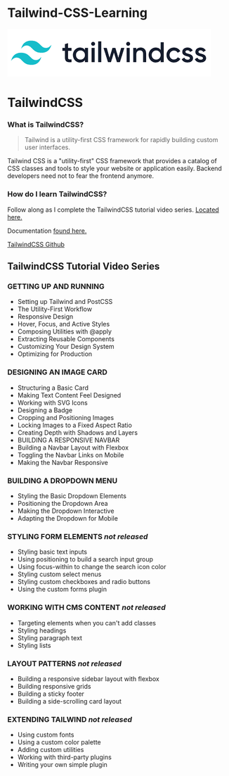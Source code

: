 # Tailwind-CSS-Learning
![alt text](https://github.com/ChrisFisqly/Tailwind-CSS-Learning/blob/master/public/img/tailwindcss%20logo.png "TailwindCSS Logo")

# TailwindCSS

### What is TailwindCSS?

> Tailwind is a utility-first CSS framework for rapidly building custom user interfaces.

Tailwind CSS is a "utility-first" CSS framework that provides a catalog of CSS classes and tools to style your website or application easily. Backend developers need not to fear the frontend anymore.

### How do I learn TailwindCSS?

Follow along as I complete the TailwindCSS tutorial video series. [Located here.](https://tailwindcss.com/course/setting-up-tailwind-and-postcss)

Documentation [found here.](https://tailwindcss.com/)

[TailwindCSS Github](https://github.com/tailwindlabs/tailwindcss)

## TailwindCSS Tutorial Video Series

### GETTING UP AND RUNNING

+ Setting up Tailwind and PostCSS
+ The Utility-First Workflow
+ Responsive Design
+ Hover, Focus, and Active Styles
+ Composing Utilities with @apply
+ Extracting Reusable Components
+ Customizing Your Design System
+ Optimizing for Production

### DESIGNING AN IMAGE CARD

+ Structuring a Basic Card
+ Making Text Content Feel Designed
+ Working with SVG Icons
+ Designing a Badge
+ Cropping and Positioning Images
+ Locking Images to a Fixed Aspect Ratio
+ Creating Depth with Shadows and Layers
+ BUILDING A RESPONSIVE NAVBAR
+ Building a Navbar Layout with Flexbox
+ Toggling the Navbar Links on Mobile
+ Making the Navbar Responsive

### BUILDING A DROPDOWN MENU

+ Styling the Basic Dropdown Elements
+ Positioning the Dropdown Area
+ Making the Dropdown Interactive
+ Adapting the Dropdown for Mobile

### STYLING FORM ELEMENTS *not released*

+ Styling basic text inputs
+ Using positioning to build a search input group
+ Using focus-within to change the search icon color
+ Styling custom select menus
+ Styling custom checkboxes and radio buttons
+ Using the custom forms plugin

### WORKING WITH CMS CONTENT *not released*

+ Targeting elements when you can't add classes
+ Styling headings
+ Styling paragraph text
+ Styling lists

### LAYOUT PATTERNS *not released*

+ Building a responsive sidebar layout with flexbox
+ Building responsive grids
+ Building a sticky footer
+ Building a side-scrolling card layout

### EXTENDING TAILWIND *not released*

+ Using custom fonts
+ Using a custom color palette
+ Adding custom utilities
+ Working with third-party plugins
+ Writing your own simple plugin
